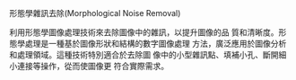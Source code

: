 形態學雜訊去除(Morphological Noise Removal) 

利用形態學圖像處理技術來去除圖像中的雜訊，以提升圖像的品
質和清晰度。形態學處理是一種基於圖像形狀和結構的數字圖像處理
方法，廣泛應用於圖像分析和處理領域。這種技術特別適合於去除圖
像中的小型雜訊點、填補小孔、斷開細小連接等操作，從而使圖像更
符合實際需求。
